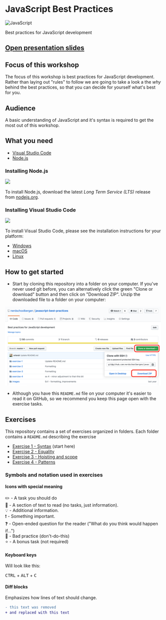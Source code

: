 # JavaScript Best Practices

![JavaScript](images/jslogo.png)

Best practices for JavaScript development

## [Open presentation slides](https://docs.google.com/presentation/d/1KCTv-KHXHo6dpXpUPCybZmMz_F6VvZSzFnLrmpnyZBI/edit?usp=sharing)

## Focus of this workshop

The focus of this workshop is best practices for JavaScript development. Rather than laying out "rules" to follow we are going to take a look a the _why_ behind the best practices, so that you can decide for yourself what's best for you.

## Audience

A basic understanding of JavaScript and it's syntax is required to get the most out of this workshop.

## What you need

- [Visual Studio Code](https://code.visualstudio.com/)
- [Node.js](https://nodejs.org)

### Installing Node.js

<img src="images/nodejs-logo.png" width="100"/>

To install Node.js, download the latest _Long Term Service (LTS)_ release from [nodejs.org](https://nodejs.org).

### Installing Visual Studio Code

<img src="images/vscode-logo.png" width="100"/>

To install Visual Studio Code, please see the installation instructions for your platform:

- [Windows](https://code.visualstudio.com/docs/setup/windows/)
- [macOS](https://code.visualstudio.com/docs/setup/mac)
- [Linux](https://code.visualstudio.com/docs/setup/linux)

## How to get started

- Start by cloning this repository into a folder on your computer. If you've never used git before, you can alternatively click the green "Clone or download" button and then click on "Download ZIP". Unzip the downloaded file to a folder on your computer:

<img src="images/github_download_zip.png" />

- Although you have this `README.md` file on your computer it's easier to read it on GitHub, so we recommend you keep this page open with the exercise tasks.

## Exercises

This repository contains a set of exercises organized in folders. Each folder contains a `README.md` describing the exercise

- [Exercise 1 - Syntax](exercise-1/) (start here)
- [Exercise 2 - Equality](exercise-2/)
- [Exercise 3 - Hoisting and scope](exercise-3/)
- [Exercise 4 - Patterns](exercise-4/)

### Symbols and notation used in exercises

#### Icons with special meaning

:pencil2: - A task you should do  
:book: - A section of text to read (no tasks, just information).  
:bulb: - Additional information.  
:exclamation: - Something important.  
:question: - Open-ended question for the reader ("What do you think would happen if...")  
:poop: - Bad practice (don't-do-this)  
:star: - A bonus task (not required)  

#### Keyboard keys

Will look like this:

<kbd>CTRL</kbd> + <kbd>ALT</kbd> + <kbd>C</kbd>

#### Diff blocks

Emphasizes how lines of text should change.

```diff
- this text was removed
+ and replaced with this text
```
